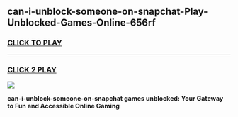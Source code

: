 
## can-i-unblock-someone-on-snapchat-Play-Unblocked-Games-Online-656rf
<h3>
<a href="https://premium76.site?title=can-i-unblock-someone-on-snapchat&ref=25A">CLICK TO PLAY</a></h3>
<hr>

<h3>
<a href="https://premium76.site?title=can-i-unblock-someone-on-snapchat&ref=25A">CLICK 2 PLAY</a>
  
</h3>

<a href="https://premium76.site?title=can-i-unblock-someone-on-snapchat&ref=25A"><img src="https://clearcache.store/games.png"></a>


**can-i-unblock-someone-on-snapchat games unblocked: Your Gateway to Fun and Accessible Online Gaming**
